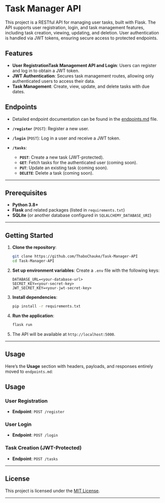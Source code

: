 # Task Manager API

This project is a RESTful API for managing user tasks, built with Flask. The API supports user registration, login, and task management features, including task creation, viewing, updating, and deletion. User authentication is handled via JWT tokens, ensuring secure access to protected endpoints.

## Features

- **User RegistrationTask Management API and Login**: Users can register and log in to obtain a JWT token.
- **JWT Authentication**: Secures task management routes, allowing only authenticated users to access their data.
- **Task Management**: Create, view, update, and delete tasks with due dates.

## Endpoints
- Detailed endpoint documentation can be found in the [endpoints.md](endpoints.md) file.

- **`/register`** (`POST`): Register a new user.
- **`/login`** (`POST`): Log in a user and receive a JWT token.
- **`/tasks`**:
  - **`POST`**: Create a new task (JWT-protected).
  - **`GET`**: Fetch tasks for the authenticated user (coming soon).
  - **`PUT`**: Update an existing task (coming soon).
  - **`DELETE`**: Delete a task (coming soon).
---
## Prerequisites

- **Python 3.8+**
- **Flask** and related packages (listed in `requirements.txt`)
- **SQLite** (or another database configured in `SQLALCHEMY_DATABASE_URI`)
---
## Getting Started

1. **Clone the repository**:
   ```bash
   git clone https://github.com/ThaboChauke/Task-Manager-API
   cd Task-Manager-API
   ```

2. **Set up environment variables**: Create a `.env` file with the following keys:
   ```
   DATABASE_URL=<your-database-url>
   SECRET_KEY=<your-secret-key>
   JWT_SECRET_KEY=<your-jwt-secret-key>
   ```

3. **Install dependencies**:
   ```bash
   pip install -r requirements.txt
   ```

4. **Run the application**:
   ```bash
   flask run
   ```

5. The API will be available at `http://localhost:5000`.
---
## Usage

Here’s the **Usage** section with headers, payloads, and responses entirely moved to `endpoints.md`:


## Usage

### User Registration
- **Endpoint**: `POST /register`

### User Login
- **Endpoint**: `POST /login`

### Task Creation (JWT-Protected)
- **Endpoint**: `POST /tasks`

---

## License

This project is licensed under the [MIT License](LICENSE).

---

